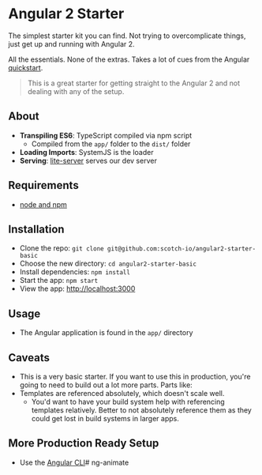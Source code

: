 # Angular 2 Starter

The simplest starter kit you can find. Not trying to overcomplicate things, just get up and running with Angular 2. 

All the essentials. None of the extras. Takes a lot of cues from the Angular [quickstart](https://angular.io/docs/ts/latest/quickstart.html).

> This is a great starter for getting straight to the Angular 2 and not dealing with any of the setup.

## About

- **Transpiling ES6**: TypeScript compiled via npm script
    + Compiled from the `app/` folder to the `dist/` folder
- **Loading Imports**: SystemJS is the loader 
- **Serving**: [lite-server](https://github.com/johnpapa/lite-server) serves our dev server

## Requirements

- [node and npm](https://nodejs.org)

## Installation

- Clone the repo: `git clone git@github.com:scotch-io/angular2-starter-basic`
- Choose the new directory: `cd angular2-starter-basic`
- Install dependencies: `npm install`
- Start the app: `npm start`
- View the app: <http://localhost:3000>

## Usage

- The Angular application is found in the `app/` directory

## Caveats

- This is a very basic starter. If you want to use this in production, you're going to need to build out a lot more parts. Parts like:
- Templates are referenced absolutely, which doesn't scale well.
    + You'd want to have your build system help with referencing templates relatively. Better to not absolutely reference them as they could get lost in build systems in larger apps.

## More Production Ready Setup

- Use the [Angular CLI](https://cli.angular.io/)# ng-animate
